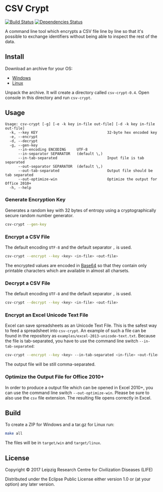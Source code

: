 # CSV Crypt

[![Build Status](https://travis-ci.org/life-research/csv-crypt.svg?branch=master)](https://travis-ci.org/life-research/csv-crypt)
[![Dependencies Status](https://versions.deps.co/life-research/csv-crypt/status.svg)](https://versions.deps.co/life-research/csv-crypt)

A command line tool which encrypts a CSV file line by line so that it's possible to exchange identifiers without being able to inspect the rest of the data.

## Install

Download an archive for your OS:

* [Windows](https://github.com/life-research/csv-crypt/releases/download/v0.4/csv-crypt-0.4.zip)
* [Linux](https://github.com/life-research/csv-crypt/releases/download/v0.4/csv-crypt-0.4.tar.gz)

Unpack the archive. It will create a directory called `csv-crypt-0.4`. Open console in this directory and run `csv-crypt`.

## Usage

```
Usage: csv-crypt [-g] [-e -k key in-file out-file] [-d -k key in-file out-file]
  -k, --key KEY                                32-byte hex encoded key
  -e, --encrypt
  -d, --decrypt
  -g, --gen-key
      --in-encoding ENCODING     UTF-8
      --in-separator SEPARATOR   (default \,)
      --in-tab-separated                       Input file is tab separated
      --out-separator SEPARATOR  (default \,)
      --out-tab-separated                      Output file should be tab separated
      --out-optimize-win                       Optimize the output for Office 2010+
  -h, --help
```

### Generate Encryption Key

Generates a random key with 32 bytes of entropy using a cryptographically secure random number generator.

```sh
csv-crypt --gen-key
```

### Encrypt a CSV File

The default encoding `UTF-8` and the default separator `,` is used.

```sh
csv-crypt --encrypt --key <key> <in-file> <out-file> 
```

The encrypted values are encoded in [Base64][1] so that they contain only printable characters which are available in almost all charsets.

### Decrypt a CSV File

The default encoding `UTF-8` and the default separator `,` is used.

```sh
csv-crypt --decrypt --key <key> <in-file> <out-file> 
```

### Encrypt an Excel Unicode Text File

Excel can save spreadsheets as an Unicode Text File. This is the safest way to feed a spreadsheet into `csv-crypt`. An example of such a file can be found in the repository as `examples/excel-2013-unicode-text.txt`. Because the file is tab-separated, you have to use the command line switch `--in-tab-separated`:

```sh
csv-crypt --encrypt --key <key> --in-tab-separated <in-file> <out-file> 
```

The output file will be still comma-separated.

### Optimize the Output File for Office 2010+

In order to produce a output file which can be opened in Excel 2010+, you can use the command line switch `--out-optimize-win`. Please be sure to also use the `csv` file extension. The resulting file opens correctly in Excel.

## Build

To create a ZIP for Windows and a tar.gz for Linux run:

```sh
make all
```

The files will be in `target/win` and `target/linux`.

## License

Copyright © 2017 Leipzig Research Centre for Civilization Diseases (LIFE)

Distributed under the Eclipse Public License either version 1.0 or (at
your option) any later version.

[1]: <https://en.wikipedia.org/wiki/Base64>
